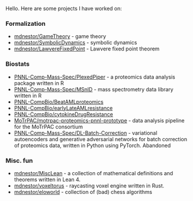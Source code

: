 
Hello. Here are some projects I have worked on:

### Formalization

- [mdnestor/GameTheory](https://github.com/mdnestor/GameTheory) - game theory
- [mdnestor/SymbolicDynamics](https://github.com/mdnestor/SymbolicDynamics) - symbolic dynamics
- [mdnestor/LawvereFixedPoint](https://github.com/mdnestor/LawvereFixedPoint) - Lawvere fixed point theorem

### Biostats

- [PNNL-Comp-Mass-Spec/PlexedPiper](https://github.com/PNNL-Comp-Mass-Spec/PlexedPiper) -  a proteomics data analysis package written in R
- [PNNL-Comp-Mass-Spec/MSnID](https://github.com/PNNL-Comp-Mass-Spec/MSnID) -  mass spectrometry data library written in R
- [PNNL-CompBio/BeatAMLproteomics](https://github.com/PNNL-CompBio/BeatAMLproteomics)
- [PNNL-CompBio/earlyLateAMLresistance](https://github.com/PNNL-CompBio/earlyLateAMLresistance)
- [PNNL-CompBio/cytokineDrugResistance](https://github.com/PNNL-CompBio/cytokineDrugResistance)
- [MoTrPAC/motrpac-proteomics-pnnl-prototype](https://github.com/MoTrPAC/motrpac-proteomics-pnnl-prototype) -  data analysis pipeline for the MoTrPAC consortium
- [PNNL-Comp-Mass-Spec/DL-Batch-Correction](https://github.com/PNNL-Comp-Mass-Spec/DL-Batch-Correction) -  variational autoencoders and generative adversarial networks for batch correction of proteomics data, written in Python using PyTorch. Abandoned


### Misc. fun
  - [mdnestor/MiscLean](https://github.com/mdnestor/MiscLean) -  a collection of mathematical definitions and theorems written in Lean 4.
  - [mdnestor/voxeltorus](https://github.com/mdnestor/voxeltorus) -  raycasting voxel engine written in Rust.
  - [mdnestor/eloworld](https://github.com/mdnestor/eloworld) -  collection of (bad) chess algorithms

